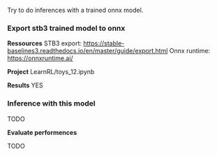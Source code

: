 Try to do inferences with a trained onnx model.

### Export stb3 trained model to onnx

**Ressources**
STB3 export: https://stable-baselines3.readthedocs.io/en/master/guide/export.html
Onnx runtime: https://onnxruntime.ai/

**Project**
LearnRL/toys_12.ipynb

**Results**
YES
### Inference with this model

TODO

**Evaluate performences**

TODO